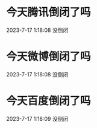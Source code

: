 # 今天腾讯倒闭了吗

2023-7-17 1:18:08 没倒闭

# 今天微博倒闭了吗

2023-7-17 1:18:08 没倒闭

# 今天百度倒闭了吗

2023-7-17 1:18:09 没倒闭

